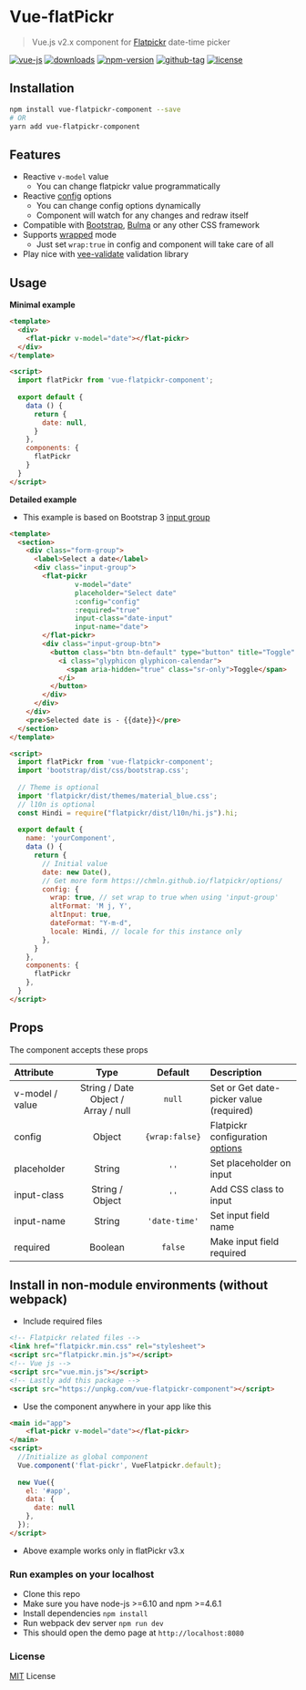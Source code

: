 # Vue-flatPickr

> Vue.js v2.x component for [Flatpickr](https://chmln.github.io/flatpickr/) date-time picker

[![vue-js](https://img.shields.io/badge/vue.js-2.x-brightgreen.svg?maxAge=604800)](https://github.com/ankurk91/vue-flatpickr-component/)
[![downloads](https://img.shields.io/npm/dt/vue-flatpickr-component.svg)](https://www.npmjs.com/package/vue-flatpickr-component)
[![npm-version](https://img.shields.io/npm/v/vue-flatpickr-component.svg)](https://www.npmjs.com/package/vue-flatpickr-component)
[![github-tag](https://img.shields.io/github/tag/ankurk91/vue-flatpickr-component.svg?maxAge=1800)](https://github.com/ankurk91/vue-flatpickr-component/)
[![license](https://img.shields.io/github/license/ankurk91/vue-flatpickr-component.svg?maxAge=1800)]()

## Installation
```bash
npm install vue-flatpickr-component --save
# OR
yarn add vue-flatpickr-component
```

## Features
* Reactive ``v-model`` value
    - You can change flatpickr value programmatically 
* Reactive [config](https://chmln.github.io/flatpickr/options/) options
    - You can change config options dynamically
    - Component will watch for any changes and redraw itself
* Compatible with [Bootstrap](http://getbootstrap.com/), [Bulma](http://bulma.io/) or any other CSS framework
* Supports [wrapped](https://chmln.github.io/flatpickr/examples/#flatpickr-external-elements) mode
    - Just set ``wrap:true`` in config and component will take care of all
* Play nice with [vee-validate](https://github.com/logaretm/vee-validate) validation library

## Usage
**Minimal example**
```html
<template>
  <div>
    <flat-pickr v-model="date"></flat-pickr>
  </div>
</template>

<script>
  import flatPickr from 'vue-flatpickr-component';
 
  export default {    
    data () {
      return {
        date: null,       
      }
    },
    components: {
      flatPickr
    }
  }
</script>
```

**Detailed example**
* This example is based on Bootstrap 3 [input group](http://getbootstrap.com/components/#input-groups)
```html
<template>
  <section>
    <div class="form-group">
      <label>Select a date</label>
      <div class="input-group">
        <flat-pickr
                v-model="date"
                placeholder="Select date"
                :config="config"
                :required="true"
                input-class="date-input"
                input-name="date">
        </flat-pickr>
        <div class="input-group-btn">
          <button class="btn btn-default" type="button" title="Toggle" data-toggle>
            <i class="glyphicon glyphicon-calendar">
              <span aria-hidden="true" class="sr-only">Toggle</span>
            </i>
          </button>
        </div>
      </div>
    </div>
    <pre>Selected date is - {{date}}</pre>
  </section>
</template>

<script>
  import flatPickr from 'vue-flatpickr-component';
  import 'bootstrap/dist/css/bootstrap.css';
  
  // Theme is optional
  import 'flatpickr/dist/themes/material_blue.css';
  // l10n is optional
  const Hindi = require("flatpickr/dist/l10n/hi.js").hi;
  
  export default {
    name: 'yourComponent',
    data () {
      return {
        // Initial value
        date: new Date(),
        // Get more form https://chmln.github.io/flatpickr/options/
        config: {
          wrap: true, // set wrap to true when using 'input-group'
          altFormat: 'M	j, Y',
          altInput: true,
          dateFormat: "Y-m-d",
          locale: Hindi, // locale for this instance only          
        },                
      }
    },
    components: {
      flatPickr
    },    
  }
</script>
```

## Props
The component accepts these props

| Attribute        | Type                               | Default              | Description      |
| :---             | :---:                              | :---:                | :---             |
| v-model / value  | String / Date Object / Array / null| `null`               | Set or Get date-picker value (required) |
| config           | Object                             | `{wrap:false}`       | Flatpickr configuration [options](https://chmln.github.io/flatpickr/options/)|
| placeholder      | String                             | `''`                  | Set placeholder on input |
| input-class      | String / Object                    | `''`                  | Add CSS class to input  |
| input-name       | String                             | `'date-time'`          | Set input field name  |
| required         | Boolean                            | `false`              | Make input field required |


## Install in non-module environments (without webpack)
* Include required files
```html
<!-- Flatpickr related files -->
<link href="flatpickr.min.css" rel="stylesheet">
<script src="flatpickr.min.js"></script>
<!-- Vue js -->
<script src="vue.min.js"></script>
<!-- Lastly add this package -->
<script src="https://unpkg.com/vue-flatpickr-component"></script>
```
* Use the component anywhere in your app like this
```html
<main id="app">  
    <flat-pickr v-model="date"></flat-pickr> 
</main>
<script>
  //Initialize as global component
  Vue.component('flat-pickr', VueFlatpickr.default);
  
  new Vue({
    el: '#app',
    data: {
      date: null
    },    
  });
</script>
```
* Above example works only in flatPickr v3.x

### Run examples on your localhost
* Clone this repo
* Make sure you have node-js >=6.10 and npm >=4.6.1
* Install dependencies
``
npm install
``
* Run webpack dev server
``
npm run dev
``
* This should open the demo page at ``http://localhost:8080``

### License
[MIT](LICENSE.txt) License
